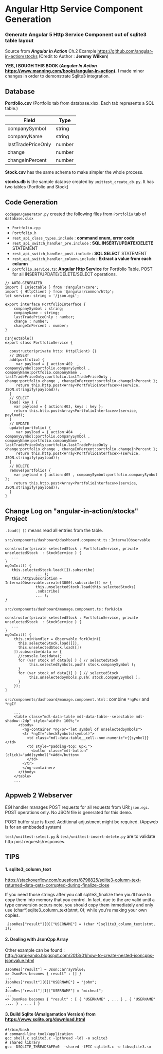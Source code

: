 # Angular Http Service Component Generation

### Generate Angular 5 Http Service Component out of sqlite3 table layout

Source from **_Angular In Action_** Ch.2 Example https://github.com/angular-in-action/stocks (Credit to Author : **Jeremy Wilken**)

**YES, I BOUGH THIS BOOK (_Angular In Action_ https://www.manning.com/books/angular-in-action).** I made minor changes in order to demonstrate Sqlite3 integration. 


## Database 


**Portfolio.csv** (Portfolio tab from database.xlsx. Each tab represents a SQL table.) 

| Field | Type |
|-|-|
|companySymbol | string|
|companyName | string |
|lastTradePriceOnly | number |
|change | number |
|changeInPercent | number |

**Stock.csv** has the same schema to make simpler the whole process.

**stocks.db** is the sample databse created  by `unittest_create_db.py`. It has two tables (Portfolio and Stock)


## Code Generation

`codegen/generator.py` created the following files from `Portfolio` tab of `database.xlsx`

- `Portfolio.cpp` 
- `Portfolio.h`
- `rest_api_class_types.include` : **command enum, error code**
- `rest_api_switch_handler_pre.include` : **SQL INSERT/UPDATE/DELETE** STATEMENT
- `rest_api_switch_handler_post.include` : **SQL SELECT** STATEMENT
- `rest_api_switch_handler_column.include` : **Extract a value from each column**
- `portfolio.service.ts`: **Angular Http Service** for Portfolio Table. POST for all INSERT/UPDATE/DELETE/SELECT operations.


```
// AUTO-GENERATED
import { Injectable } from '@angular/core';
import { HttpClient } from '@angular/common/http';
let service: string = '/json.egi';

export interface PortfolioInterface {
	companySymbol : string;
	companyName : string;
	lastTradePriceOnly : number;
	change : number;
	changeInPercent : number;
}

@Injectable()
export class PortfolioService {

  constructor(private http: HttpClient) {}
  // INSERT
  add(portfolio) {   
     var payload = { action:402  , companySymbol:portfolio.companySymbol , companyName:portfolio.companyName , lastTradePriceOnly:portfolio.lastTradePriceOnly , change:portfolio.change , changeInPercent:portfolio.changeInPercent };
     return this.http.post<Array<PortfolioInterface>>(service, JSON.stringify(payload));
  }
  // SELECT
  load( key ) {
    var payload = { action:403, keys : key };
    return this.http.post<Array<PortfolioInterface>>(service, payload); 
  }
  // UPDATE
  update(portfolio) {  
     var payload = { action:404   , companySymbol:portfolio.companySymbol , companyName:portfolio.companyName , lastTradePriceOnly:portfolio.lastTradePriceOnly , change:portfolio.change , changeInPercent:portfolio.changeInPercent };
     return this.http.post<Array<PortfolioInterface>>(service, JSON.stringify(payload));
  }
  // DELETE
  remove(portfolio) {
    var payload = { action:405 , companySymbol:portfolio.companySymbol };
    return this.http.post<Array<PortfolioInterface>>(service, JSON.stringify(payload));
  }
}
```
## Change Log on "angular-in-action/stocks" Project

`.load([ ])` means read all entries from the table. 

`src/components/dashboard/dashboard.component.ts` : `IntervalObservable` 
```
constructor(private selectedStock : PortfolioService, private unselectedStock  : StockService ) {
   ...
}
ngOnInit() {
   this.selectedStock.load([]).subscribe( 
              ... );
   this.httpSubscription = IntervalObservable.create(3000).subscribe(() => {
              this.unselectedStock.load(this.selectedStocks)
              .subscribe( 
              ... );
}
```

`src/components/dashboard/manage.component.ts` : `forkJoin`
```
constructor(private selectedStock : PortfolioService, private unselectedStock  : StockService ) {
   ...
}
ngOnInit() {
    this.joinHandler = Observable.forkJoin([
      this.selectedStock.load([]),
      this.unselectedStock.load([])
    ]).subscribe(data => {
      //console.log(data);
      for (var stock of data[0] ) { // selectedStock
           this.selectedSymbols.push( stock.companySymbol );
      }     
      for (var stock of data[1] ) { // selectedStock
           this.unselectedSymbols.push( stock.companySymbol );
      }
    });
}
```
`src/components/dashboard/manage.component.html` : combine `*ngFor` and `*ngIf`
```
    ...
    <table class="mdl-data-table mdl-data-table--selectable mdl-shadow--2dp" style="width: 100%;">
      <tbody>
        <ng-container *ngFor="let symbol of unselectedSymbols">
        <tr *ngIf="checkSymbols(symbol)"> 
          <td class="mdl-data-table__cell--non-numeric">{{symbol}}</td>
          <td style="padding-top: 6px;">
            <button class="mdl-button" (click)="add(symbol)">Add</button>
          </td>
        </tr>
        </ng-container>
      </tbody>
    </table>
    ...
```

## Appweb 2 Webserver

EGI handler manages POST requests for all requests from URI:`json.egi`. POST operations only. No JSON file is generated for this demo.

POST buffer size is fixed. Additional adjustment might be required. (Appweb is for an embbeded system)

`test/unittest-select.py` & `test/unittest-insert-delete.py` are to validate http post requests/responses. 



## TIPS



#### 1. sqlite3_column_text 



https://stackoverflow.com/questions/8798825/sqlite3-column-text-returned-data-gets-corrupted-during-finalize-close



If you need those strings after you call sqlite3_finalize then you'll have to copy them into memory that you control. In fact, due to the are valid until a type conversion occurs note, you should copy them immediately and only use (char*)sqlite3_column_text(stmt, 0); while you're making your own copies.

```
 JsonRes["result"][0]["USERNAME"] = (char *)sqlite3_column_text(stmt, 1);
```



#### 2. Dealing with JsonCpp Array

Other example can be found : http://garajeando.blogspot.com/2013/01/how-to-create-nested-jsoncpps-jsonvalue.html

```
JsonRes["result"] = Json::arrayValue;  
=> JsonRes becomes { result" : [] }
...
JsonRes["result"][0]["USERNAME"] = "john";
...
JsonRes["result"][1]["USERNAME"] = "micheal";
...
=> JsonRes becomes { "result" : [ { "USERNAME" , ... } , { "USERNAME" ,... } , ... ] }

```


#### 3. Build Sqlite (Amalgamation Version)  from https://www.sqlite.org/download.html


```
#!/bin/bash
# command-line tool/application
gcc shell.c sqlite3.c -lpthread -ldl -o sqlite3
# shared library
gcc -DSQLITE_THREADSAFE=0  -shared -fPIC sqlite3.c -o libsqlite3.so

```
